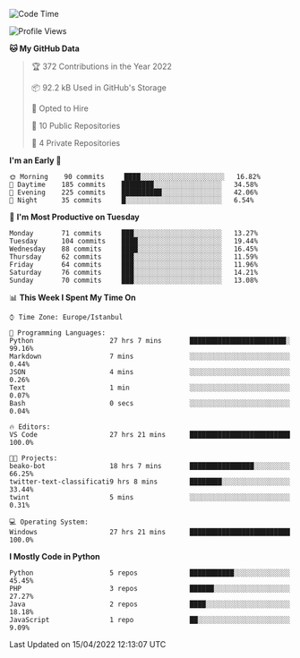 <!--START_SECTION:waka-->
![Code Time](http://img.shields.io/badge/Code%20Time-165%20hrs%2041%20mins-blue)

![Profile Views](http://img.shields.io/badge/Profile%20Views-0-blue)

**🐱 My GitHub Data** 

> 🏆 372 Contributions in the Year 2022
 > 
> 📦 92.2 kB Used in GitHub's Storage 
 > 
> 💼 Opted to Hire
 > 
> 📜 10 Public Repositories 
 > 
> 🔑 4 Private Repositories  
 > 
**I'm an Early 🐤** 

```text
🌞 Morning    90 commits     ████░░░░░░░░░░░░░░░░░░░░░   16.82% 
🌆 Daytime    185 commits    ████████░░░░░░░░░░░░░░░░░   34.58% 
🌃 Evening    225 commits    ██████████░░░░░░░░░░░░░░░   42.06% 
🌙 Night      35 commits     █░░░░░░░░░░░░░░░░░░░░░░░░   6.54%

```
📅 **I'm Most Productive on Tuesday** 

```text
Monday       71 commits     ███░░░░░░░░░░░░░░░░░░░░░░   13.27% 
Tuesday      104 commits    ████░░░░░░░░░░░░░░░░░░░░░   19.44% 
Wednesday    88 commits     ████░░░░░░░░░░░░░░░░░░░░░   16.45% 
Thursday     62 commits     ███░░░░░░░░░░░░░░░░░░░░░░   11.59% 
Friday       64 commits     ███░░░░░░░░░░░░░░░░░░░░░░   11.96% 
Saturday     76 commits     ███░░░░░░░░░░░░░░░░░░░░░░   14.21% 
Sunday       70 commits     ███░░░░░░░░░░░░░░░░░░░░░░   13.08%

```


📊 **This Week I Spent My Time On** 

```text
⌚︎ Time Zone: Europe/Istanbul

💬 Programming Languages: 
Python                   27 hrs 7 mins       ████████████████████████░   99.16% 
Markdown                 7 mins              ░░░░░░░░░░░░░░░░░░░░░░░░░   0.44% 
JSON                     4 mins              ░░░░░░░░░░░░░░░░░░░░░░░░░   0.26% 
Text                     1 min               ░░░░░░░░░░░░░░░░░░░░░░░░░   0.07% 
Bash                     0 secs              ░░░░░░░░░░░░░░░░░░░░░░░░░   0.04%

🔥 Editors: 
VS Code                  27 hrs 21 mins      █████████████████████████   100.0%

🐱‍💻 Projects: 
beako-bot                18 hrs 7 mins       ████████████████░░░░░░░░░   66.25% 
twitter-text-classificati9 hrs 8 mins        ████████░░░░░░░░░░░░░░░░░   33.44% 
twint                    5 mins              ░░░░░░░░░░░░░░░░░░░░░░░░░   0.31%

💻 Operating System: 
Windows                  27 hrs 21 mins      █████████████████████████   100.0%

```

**I Mostly Code in Python** 

```text
Python                   5 repos             ███████████░░░░░░░░░░░░░░   45.45% 
PHP                      3 repos             ██████░░░░░░░░░░░░░░░░░░░   27.27% 
Java                     2 repos             ████░░░░░░░░░░░░░░░░░░░░░   18.18% 
JavaScript               1 repo              ██░░░░░░░░░░░░░░░░░░░░░░░   9.09%

```



 Last Updated on 15/04/2022 12:13:07 UTC
<!--END_SECTION:waka-->

<!--
**3nws/3nws** is a ✨ _special_ ✨ repository because its `README.md` (this file) appears on your GitHub profile.

Here are some ideas to get you started:

- 🔭 I’m currently working on ...
- 🌱 I’m currently learning ...
- 👯 I’m looking to collaborate on ...
- 🤔 I’m looking for help with ...
- 💬 Ask me about ...
- 📫 How to reach me: ...
- 😄 Pronouns: ...
- ⚡ Fun fact: ...
-->
